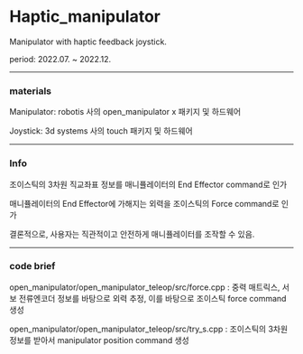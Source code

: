 # Haptic_manipulator
Manipulator with haptic feedback joystick.

period: 2022.07. ~ 2022.12.

---
### materials
Manipulator: robotis 사의 open_manipulator x 패키지 및 하드웨어

Joystick: 3d systems 사의 touch 패키지 및 하드웨어

---
### Info

조이스틱의 3차원 직교좌표 정보를 매니퓰레이터의 End Effector command로 인가

매니퓰레이터의 End Effector에 가해지는 외력을 조이스틱의 Force command로 인가

결론적으로, 사용자는 직관적이고 안전하게 매니퓰레이터를 조작할 수 있음.

---
### code brief

open_manipulator/open_manipulator_teleop/src/force.cpp
: 중력 매트릭스, 서보 전류엔코더 정보를 바탕으로 외력 추정, 이를 바탕으로 조이스틱 force command 생성

open_manipulator/open_manipulator_teleop/src/try_s.cpp
: 조이스틱의 3차원 정보를 받아서 manipulator position command 생성

